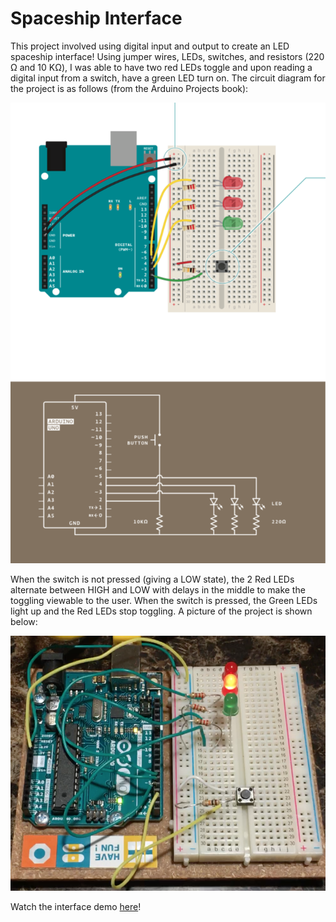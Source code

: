 # Spaceship Interface

This project involved using digital input and output to create an LED spaceship interface! Using jumper wires, LEDs, switches, and resistors (220 Ω and 10 KΩ), I was able to have two red LEDs toggle and upon reading a digital input from a switch, have a green LED turn on. The circuit diagram for the project is as follows (from the Arduino Projects book):

![space ship interface circuit diagram](spaceship_interface_circuit_diagram.png)

When the switch is not pressed (giving a LOW state), the 2 Red LEDs alternate between HIGH and LOW with delays in the middle to make the toggling viewable to the user. When the switch is pressed, the Green LEDs light up and the Red LEDs stop toggling. A picture of the project is shown below:

![actual space ship interface](actual_spaceship_interface.png)

Watch the interface demo [here](https://youtu.be/xbReF4W3NeQ)!

